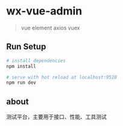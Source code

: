 # wx-vue-admin

> vue  element axios vuex

## Run Setup

``` bash
# install dependencies
npm install

# serve with hot reload at localhost:9528
npm run dev

```
## about
测试平台，主要用于接口、性能、工具测试